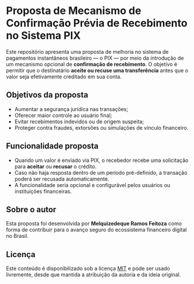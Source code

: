 # Proposta de Mecanismo de Confirmação Prévia de Recebimento no Sistema PIX

Este repositório apresenta uma proposta de melhoria no sistema de pagamentos instantâneos brasileiro — o PIX — por meio da introdução de um mecanismo opcional de **confirmação de recebimento**. O objetivo é permitir que o destinatário **aceite ou recuse uma transferência** antes que o valor seja efetivamente creditado em sua conta.

## Objetivos da proposta

- Aumentar a segurança jurídica nas transações;
- Oferecer maior controle ao usuário final;
- Evitar recebimentos indevidos ou de origem suspeita;
- Proteger contra fraudes, extorsões ou simulações de vínculo financeiro.

## Funcionalidade proposta

- Quando um valor é enviado via PIX, o recebedor recebe uma solicitação para **aceitar** ou **recusar** o crédito.
- Caso não haja resposta dentro de um período pré-definido, a transação poderá ser recusada automaticamente.
- A funcionalidade seria opcional e configurável pelos usuários ou instituições financeiras.

## Sobre o autor

Esta proposta foi desenvolvida por **Melquizedeque Ramos Feitoza** como forma de contribuir para o avanço seguro do ecossistema financeiro digital no Brasil.

## Licença

Este conteúdo é disponibilizado sob a licença [MIT](LICENSE) e pode ser usado livremente, desde que mantida a atribuição da autoria e da ideia original.
